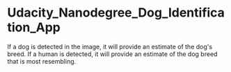 # Udacity_Nanodegree_Dog_Identification_App
If a dog is detected in the image, it will provide an estimate of the dog's breed. If a human is detected, it will provide an estimate of the dog breed that is most resembling.
